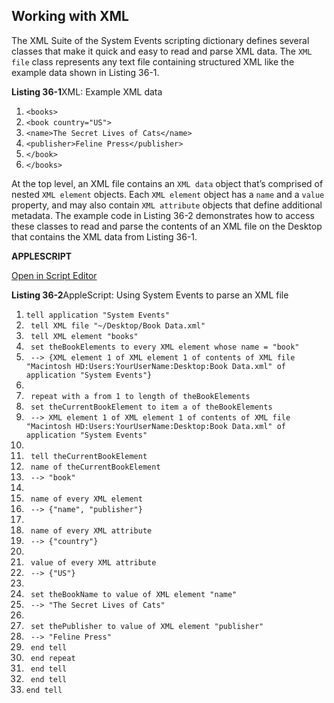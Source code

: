 ## Working with XML

The XML Suite of the System Events scripting dictionary defines several classes that make it quick and easy to read and parse XML data. The `XML file` class represents any text file containing structured XML like the example data shown in Listing 36-1.

**Listing 36-1**XML: Example XML data

1. `<books>`
2. `<book country="US">`
3. `<name>The Secret Lives of Cats</name>`
4. `<publisher>Feline Press</publisher>`
5. `</book>`
6. `</books>`

At the top level, an XML file contains an `XML data` object that’s comprised of nested `XML element` objects. Each `XML element` object has a `name` and a `value` property, and may also contain `XML attribute` objects that define additional metadata. The example code in Listing 36-2 demonstrates how to access these classes to read and parse the contents of an XML file on the Desktop that contains the XML data from Listing 36-1.

**APPLESCRIPT**

[Open in Script Editor](applescript://com.apple.scripteditor?action=new&script=tell%20application%20%22System%20Events%22%0A%20%20%20%20tell%20XML%20file%20%22~%2FDesktop%2FBook%20Data.xml%22%0A%20%20%20%20%20%20%20%20tell%20XML%20element%20%22books%22%0A%20%20%20%20%20%20%20%20%20%20%20%20set%20theBookElements%20to%20every%20XML%20element%20whose%20name%20%3D%20%22book%22%0A%20%20%20%20%20%20%20%20%20%20%20%20--%3E%20%7BXML%20element%201%20of%20XML%20element%201%20of%20contents%20of%20XML%20file%20%22Macintosh%20HD%3AUsers%3AYourUserName%3ADesktop%3ABook%20Data.xml%22%20of%20application%20%22System%20Events%22%7D%0A%0A%20%20%20%20%20%20%20%20%20%20%20%20repeat%20with%20a%20from%201%20to%20length%20of%20theBookElements%0A%20%20%20%20%20%20%20%20%20%20%20%20%20%20%20%20set%20theCurrentBookElement%20to%20item%20a%20of%20theBookElements%0A%20%20%20%20%20%20%20%20%20%20%20%20%20%20%20%20--%3E%20XML%20element%201%20of%20XML%20element%201%20of%20contents%20of%20XML%20file%20%22Macintosh%20HD%3AUsers%3Abwaldie%3ADesktop%3ABook%20Data.xml%22%20of%20application%20%22System%20Events%22%0A%0A%20%20%20%20%20%20%20%20%20%20%20%20%20%20%20%20tell%20theCurrentBookElement%0A%20%20%20%20%20%20%20%20%20%20%20%20%20%20%20%20%20%20%20%20name%20of%20theCurrentBookElement%0A%20%20%20%20%20%20%20%20%20%20%20%20%20%20%20%20%20%20%20%20--%3E%20%22book%22%0A%0A%20%20%20%20%20%20%20%20%20%20%20%20%20%20%20%20%20%20%20%20name%20of%20every%20XML%20element%0A%20%20%20%20%20%20%20%20%20%20%20%20%20%20%20%20%20%20%20%20--%3E%20%7B%22name%22%2C%20%22publisher%22%7D%0A%0A%20%20%20%20%20%20%20%20%20%20%20%20%20%20%20%20%20%20%20%20name%20of%20every%20XML%20attribute%0A%20%20%20%20%20%20%20%20%20%20%20%20%20%20%20%20%20%20%20%20--%3E%20%7B%22country%22%7D%0A%0A%20%20%20%20%20%20%20%20%20%20%20%20%20%20%20%20%20%20%20%20value%20of%20every%20XML%20attribute%0A%20%20%20%20%20%20%20%20%20%20%20%20%20%20%20%20%20%20%20%20--%3E%20%7B%22US%22%7D%0A%0A%20%20%20%20%20%20%20%20%20%20%20%20%20%20%20%20%20%20%20%20set%20theBookName%20to%20value%20of%20XML%20element%20%22name%22%0A%20%20%20%20%20%20%20%20%20%20%20%20%20%20%20%20%20%20%20%20--%3E%20%22The%20Secret%20Lives%20of%20Cats%22%0A%0A%20%20%20%20%20%20%20%20%20%20%20%20%20%20%20%20%20%20%20%20set%20thePublisher%20to%20value%20of%20XML%20element%20%22publisher%22%0A%20%20%20%20%20%20%20%20%20%20%20%20%20%20%20%20%20%20%20%20--%3E%20%22Feline%20Press%22%0A%20%20%20%20%20%20%20%20%20%20%20%20%20%20%20%20end%20tell%0A%20%20%20%20%20%20%20%20%20%20%20%20end%20repeat%0A%20%20%20%20%20%20%20%20end%20tell%0A%20%20%20%20end%20tell%0Aend%20tell)

**Listing 36-2**AppleScript: Using System Events to parse an XML file

1. `tell application "System Events"`
2. ` tell XML file "~/Desktop/Book Data.xml"`
3. ` tell XML element "books"`
4. ` set theBookElements to every XML element whose name = "book"`
5. ` --> {XML element 1 of XML element 1 of contents of XML file "Macintosh HD:Users:YourUserName:Desktop:Book Data.xml" of application "System Events"}`
6. ` `
7. ` repeat with a from 1 to length of theBookElements`
8. ` set theCurrentBookElement to item a of theBookElements`
9. ` --> XML element 1 of XML element 1 of contents of XML file "Macintosh HD:Users:YourUserName:Desktop:Book Data.xml" of application "System Events"`
10. ` `
11. ` tell theCurrentBookElement`
12. ` name of theCurrentBookElement`
13. ` --> "book"`
14. ` `
15. ` name of every XML element`
16. ` --> {"name", "publisher"}`
17. ` `
18. ` name of every XML attribute`
19. ` --> {"country"}`
20. ` `
21. ` value of every XML attribute`
22. ` --> {"US"}`
23. ` `
24. ` set theBookName to value of XML element "name"`
25. ` --> "The Secret Lives of Cats"`
26. ` `
27. ` set thePublisher to value of XML element "publisher"`
28. ` --> "Feline Press"`
29. ` end tell`
30. ` end repeat`
31. ` end tell`
32. ` end tell`
33. `end tell`
